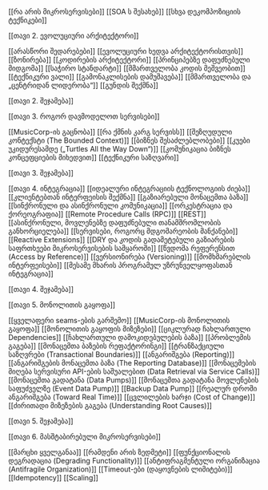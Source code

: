 [[რა არის მიკროსერვისები]]
[[SOA ს შესახებ]]
[[სხვა დეკომპოზიციის ტექნიკები]]


[[თავი 2. ევოლუციური არქიტექტორი]]

[[არასწორი შედარებები]]
[[ევოლუციური ხედვა არქიტექტორისთვის]]
[[ზონირება]]
[[კოდირების არქიტექტორი]]
[[პრინციპებზე დაფუძნებული მიდგომა]]
[[საჭირო სტანდარტი]]
[[მმართველობა კოდის მეშვეობით]]
[[ტექნიკური ვალი]]
[[გამონაკლისების დამუშავება]]
[[მმართველობა და „ცენტრიდან ლიდერობა“]]
[[გუნდის შექმნა]]

[[თავი 2. შეჯამება]]


[[თავი 3. როგორ დავმოდელოთ სერვისები]]

[[MusicCorp-ის გაცნობა]]
[[რა ქმნის კარგ სერვისს]]
[[შეზღუდული კონტექსტი (The Bounded Context)]]
[[ბიზნეს შესაძლებლობები]]
[[კუები უკიდურესამდე („Turtles All the Way Down“)]]
[[კომუნიკაცია ბიზნეს კონცეფციების მიხედვით]]
[[ტექნიკური საზღვარი]]

[[თავი 3. შეჯამება]]

[[თავი 4. ინტეგრაცია]]
[[იდეალური ინტეგრაციის ტექნოლოგიის ძიება]]
[[კლიენტებთან ინტერფეისის შექმნა]]
[[გაზიარებული მონაცემთა ბაზა]]
[[სინქრონული და ასინქრონული კომუნიკაცია]]
[[ორკესტრაცია და ქორეოგრაფია]]
[[Remote Procedure Calls (RPC)]]
[[REST]]
[[ასინქრონული, მოვლენებზე დაფუძნებული თანამშრომლობის განხორციელება]]
[[სერვისები, როგორც მდგომარეობის მანქანები]]
[[Reactive Extensions]]
[[DRY და კოდის გადამეტებული გაზიარების საფრთხეები მიკროსერვისების სამყაროში]]
[[წვდომა რეფერენსით (Access by Reference)]]
[[ვერსიონირება (Versioning)]]
[[მომხმარებლის ინტერფეისები]]
[[მესამე მხარის პროგრამულ უზრუნველყოფასთან ინტეგრაცია]]

[[თავი 4. შეჯამება]]


[[თავი 5. მონოლითის გაყოფა]]

[[ყველაფერი seams-ების გარშემო]]
[[MusicCorp-ის მონოლითის გაყოფა]]
[[მონოლითის გაყოფის მიზეზები]]
[[ციკლურად ჩახლართული Dependencies]]
[[ჩახლართული დამოკიდებულების ბაზა]]
[[პრობლემის გაგება]]
[[მონაცემთა ბაზების რეფაქტორინგი]]
[[ტრანზაქციული საზღვრები (Transactional Boundaries)]]
[[ანგარიშგება (Reporting)]]
[[ანგარიშგების მონაცემთა ბაზა (The Reporting Database)]]
[[მონაცემების მიღება სერვისური API-ების საშუალებით (Data Retrieval via Service Calls)]]
[[მონაცემთა გადატანა (Data Pumps)]]
[[მონაცემთა გადატანა მოვლენების საფუძველზე (Event Data Pump)]]
[[Backup Data Pump]]
[[რეალურ დროში ანგარიშგება (Toward Real Time)]]
[[ცვლილების ხარჯი (Cost of Change)]]
[[ძირითადი მიზეზების გაგება (Understanding Root Causes)]]

[[თავი 5. შეჯამება]]


[[თავი 6. მასშტაბირებული მიკროსერვისები]]

[[მარცხი ყველგანაა]]
[[რამდენი არის ზედმეტი]]
[[ფუნქციონალის დეგრადაცია (Degrading Functionality)]]
[[ანტიფრაგმენტული ორგანიზაცია (Antifragile Organization)]]
[[Timeout-ები (დაყოვნების ლიმიტები)]]
[[Idempotency]]
[[Scaling]]
